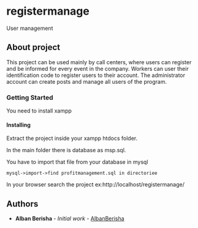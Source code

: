 # registermanage
User management

## About project

This project can be used mainly by call centers, where users can register and be informed for every event in the company. Workers can user their identification code to register users to their account. The administrator account can create posts and manage all users of the program.

### Getting Started

You need to install xampp

#### Installing

Extract the project inside your xampp htdocs folder.

In the main folder there is database as msp.sql.

You have to import that file from your database in mysql

```
mysql->import->find profitmanagement.sql in directoriee
```

In your browser search the project ex:http://localhost/registermanage/

## Authors

* **Alban Berisha** - *Initial work* - [AlbanBerisha](https://github.com/albanberisha)


